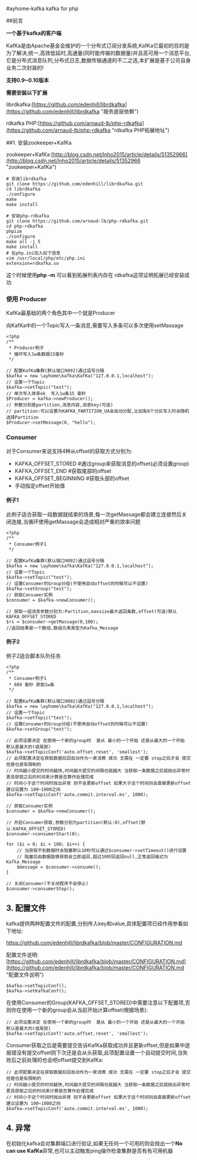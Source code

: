 #ayhome-kafka kafka for php

##前言

**一个基于kafka的客户端**

KafKa是由Apache基金会维护的一个分布式订阅分发系统,KafKa它最初的目的是为了解决,统一,高效低延时,高通量(同时能传输的数据量)并且高可用一个消息平台,它是分布式消息队列,分布式日志,数据传输通道的不二之选,本扩展是基于公司自身业务二次封装的!

**支持0.9~0.10版本**

**需要安装以下扩展**

librdkafka:[https://github.com/edenhill/librdkafka](https://github.com/edenhill/librdkafka "服务底层依赖")

rdkafka PHP:[https://github.com/arnaud-lb/php-rdkafka](https://github.com/arnaud-lb/php-rdkafka "rdkafka PHP拓展地址")


##1. 安装zookeeper+KafKa

zookeeper+KafKa:[http://blog.csdn.net/lnho2015/article/details/51352966](http://blog.csdn.net/lnho2015/article/details/51352966 "zookeeper+KafKa")


```
# 安装librdkafka
git clone https://github.com/edenhill/librdkafka.git
cd librdkafka
./configure
make
make install

```

```
# 安装php-rdkafka
git clone https://github.com/arnaud-lb/php-rdkafka.git
cd php-rdkafka
phpize
./configure
make all -j 5
make install
# 在php.ini加入如下信息
vim /usr/local/php/etc/php.ini
extension=rdkafka.so  

```

这个时候使用**php -m** 可以看到拓展列表内存在 rdkafka这项证明拓展已经安装成功


### 使用 Producer

KafKa最基础的两个角色其中一个就是Producer

向KafKa中的一个Topic写入一条消息,需要写入多条可以多次使用setMassage

```
<?php
/**
 * Producer例子
 * 循环写入1w条数据15毫秒
 */

// 配置KafKa集群(默认端口9092)通过逗号分隔
$kafka = new \ayhome\kafka\KafKa("127.0.0.1,localhost");
// 设置一个Topic
$kafka->setTopic("test");
// 单次写入效率ok  写入1w条15 毫秒
$Producer = kafka->newProducer();
// 参数分别是partition,消息内容,消息key(可选)
// partition:可以设置为KAFKA_PARTITION_UA会自动分配,比如有6个分区写入时会随机选择Partition
$Producer->setMessage(0, "hello");
```

### Consumer 

对于Consumer来说支持4种从offset的获取方式分别为:

- KAFKA_OFFSET_STORED      #通过group来获取消息的offset(必须设置group)
- KAFKA_OFFSET_END			#获取尾部的offset
- KAFKA_OFFSET_BEGINNING   #获取头部的offset
- 手动指定offset开始值

####  例子1

此例子适合获取一段数据就结束的场景,每一次getMassage都会建立连接然后关闭连接,当循环使用getMassage会造成相对严重的效率问题

```
<?php
/**
 * Consumer例子1
 */

// 配置KafKa集群(默认端口9092)通过逗号分隔
$kafka = new \ayhome\kafka\KafKa("127.0.0.1,localhost");
// 设置一个Topic
$kafka->setTopic("test");
// 设置Consumer的Group分组(不使用自动offset的时候可以不设置)
$kafka->setGroup("test");
// 获取Consumer实例
$consumer = $kafka->newConsumer();

// 获取一组消息参数分别为:Partition,maxsize最大返回条数,offset(可选)默认KAFKA_OFFSET_STORED
$rs = $consumer->getMassage(0,100);
//返回结果是一个数组,数组元素类型为Kafka_Message
```

#### 例子2

例子2适合脚本队列任务

```
<?php
/**
 * Consumer例子1
 * 889 毫秒 获取1w条
 */

// 配置KafKa集群(默认端口9092)通过逗号分隔
$kafka = new \ayhome\kafka\KafKa("127.0.0.1,localhost");
// 设置一个Topic
$kafka->setTopic("test");
// 设置Consumer的Group分组(不使用自动offset的时候可以不设置)
$kafka->setGroup("test");

// 此项设置决定 在使用一个新的group时  是从 最小的一个开始 还是从最大的一个开始  默认是最大的(或尾部)
$kafka->setTopicConf('auto.offset.reset', 'smallest');
// 此项配置决定在获取数据后回自动作为一家消费 成功 无需在 一定要 stop之后才会 提交 但是也是有限制的
// 时间越小提交的时间越快,时间越大提交的间隔也就越大 当获取一条数据之后就抛出异常时 更具获取之后的时间来计算是否算作处理完成
// 时间小于这个时间时抛出异常 则不会更新offset 如果大于这个时间则会直接更新offset 建议设置为 100~1000之间
$kafka->setTopicConf('auto.commit.interval.ms', 1000);

// 获取Consumer实例
$consumer = $kafka->newConsumer();

// 开启Consumer获取,参数分别为partition(默认:0),offset(默认:KAFKA_OFFSET_STORED)
$consumer->consumerStart(0);

for ($i = 0; $i < 100; $i++) {
    // 当获取不到数据时会阻塞默认10秒可以通过$consumer->setTimeout()进行设置
    // 阻塞后由数据能够获取会立即返回,超过10秒回返回null,正常返回格式为Kafka_Message
    $message = $consumer->consume();
}

// 关闭Consumer(不关闭程序不会停止)
$consumer->consumerStop();
```

## 3. 配置文件

kafka提供两种配置文件的配置,分别传入key和value,具体配置项已经作用参看如下地址:

https://github.com/edenhill/librdkafka/blob/master/CONFIGURATION.md

配置文件说明:[https://github.com/edenhill/librdkafka/blob/master/CONFIGURATION.md](https://github.com/edenhill/librdkafka/blob/master/CONFIGURATION.md "配置文件说明")

```
$kafka->setTopicConf();
$kafka->setKafkaConf();
```


在使用Consumer的Group(KAFKA_OFFSET_STORED)中需要注意以下配置项,否则你在使用一个新的group会从当前开始计算offset(根据场景):

```
// 此项设置决定 在使用一个新的group时  是从 最小的一个开始 还是从最大的一个开始  默认是最大的(或尾部)
$kafka->setTopicConf('auto.offset.reset', 'smallest');
```

Consumer获取之后是需要提交告诉KafKa获取成功并且更新offset,但是如果中途报错没有提交offset则下次还是会从头获取,此项配置设置一个自动提交时间,当失败后之前处理的也会吧offset提交到KafKa:

```
// 此项配置决定在获取数据后回自动作为一家消费 成功 无需在 一定要 stop之后才会 提交 但是也是有限制的
// 时间越小提交的时间越快,时间越大提交的间隔也就越大 当获取一条数据之后就抛出异常时 更具获取之后的时间来计算是否算作处理完成
// 时间小于这个时间时抛出异常 则不会更新offset 如果大于这个时间则会直接更新offset 建议设置为 100~1000之间
$kafka->setTopicConf('auto.commit.interval.ms', 1000);
```

## 4. 异常

在初始化kafka会对集群端口进行验证,如果无任何一个可用的则会抛出一个**No can use KafKa**异常,也可以主动触发ping操作检查集群是否有有可用机器











